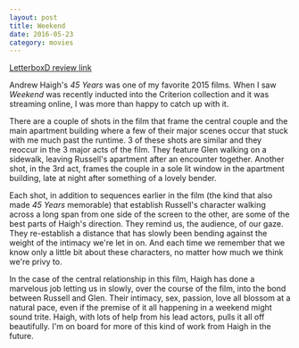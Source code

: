 ```yaml
---
layout: post
title: Weekend 
date: 2016-05-23
category: movies
---
```

 
[LetterboxD review link](http://letterboxd.com/samarthbhaskar/film/weekend-2011/)

 Andrew Haigh's <em>45 Years</em> was one of my favorite 2015 films. When I saw <em>Weekend</em> was recently inducted into the Criterion collection and it was streaming online, I was more than happy to catch up with it.

There are a couple of shots in the film that frame the central couple and the main apartment building where a few of their major scenes occur that stuck with me much past the runtime. 3 of these shots are similar and they reoccur in the 3 major acts of the film. They feature Glen walking on a sidewalk, leaving Russell's apartment after an encounter together. Another shot, in the 3rd act, frames the couple in a sole lit window in the apartment building, late at night after something of a lovely bender.

Each shot, in addition to sequences earlier in the film (the kind that also made <em>45 Years</em> memorable) that establish Russell's character walking across a long span from one side of the screen to the other, are some of the best parts of Haigh's direction. They remind us, the audience, of our gaze. They re-establish a distance that has slowly been bending against the weight of the intimacy we're let in on. And each time we remember that we know only a little bit about these characters, no matter how much we think we're privy to. 

In the case of the central relationship in this film, Haigh has done a marvelous job letting us in slowly, over the course of the film, into the bond between Russell and Glen. Their intimacy, sex, passion, love all blossom at a natural pace, even if the premise of it all happening in a weekend might sound trite. Haigh, with lots of help from his lead actors, pulls it all off beautifully. I'm on board for more of this kind of work from Haigh in the future.
